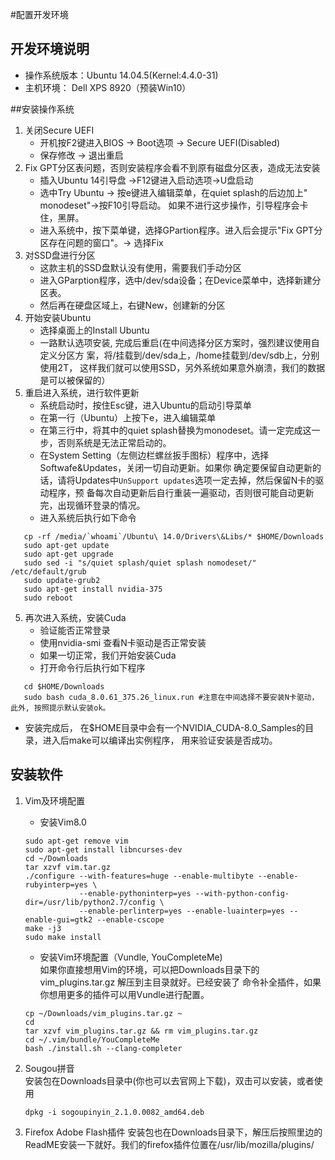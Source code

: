 #配置开发环境
## 开发环境说明
* 操作系统版本：Ubuntu 14.04.5(Kernel:4.4.0-31)
* 主机环境： Dell XPS 8920（预装Win10） 

##安装操作系统
1. 关闭Secure UEFI
   * 开机按F2键进入BIOS -> Boot选项 -> Secure UEFI(Disabled)
   * 保存修改 -> 退出重启
2. Fix GPT分区表问题，否则安装程序会看不到原有磁盘分区表，造成无法安装
   * 插入Ubuntu 14引导盘 ->F12键进入启动选项->U盘启动
   * 选中Try Ubuntu -> 按e键进入编辑菜单，在quiet splash的后边加上" monodeset"->按F10引导启动。
     如果不进行这步操作，引导程序会卡住，黑屏。 
   * 进入系统中，按下菜单键，选择GPartion程序。进入后会提示"Fix GPT分区存在问题的窗口"。-> 选择Fix
3. 对SSD盘进行分区
   * 这款主机的SSD盘默认没有使用，需要我们手动分区
   * 进入GParption程序，选中/dev/sda设备；在Device菜单中，选择新建分区表。
   * 然后再在硬盘区域上，右键New，创建新的分区
4. 开始安装Ubuntu
   * 选择桌面上的Install Ubuntu 
   * 一路默认选项安装, 完成后重启(在中间选择分区方案时，强烈建议使用自定义分区方
     案，将/挂载到/dev/sda上，/home挂载到/dev/sdb上，分别使用2T，
     这样我们就可以使用SSD，另外系统如果意外崩溃，我们的数据是可以被保留的）
5. 重启进入系统，进行软件更新 
   * 系统启动时，按住Esc键，进入Ubuntu的启动引导菜单
   * 在第一行（Ubuntu）上按下e，进入编辑菜单
   * 在第三行中，将其中的quiet splash替换为monodeset。请一定完成这一步，否则系统是无法正常启动的。
   * 在System Setting（左侧边栏螺丝扳手图标）程序中，选择Softwafe&Updates，关闭一切自动更新。如果你
     确定要保留自动更新的话，请将Updates中`UnSupport updates`选项一定去掉，然后保留N卡的驱动程序，预
     备每次自动更新后自行重装一遍驱动，否则很可能自动更新完，出现循环登录的情况。
   * 进入系统后执行如下命令
```
   cp -rf /media/`whoami`/Ubuntu\ 14.0/Drivers\&Libs/* $HOME/Downloads
   sudo apt-get update 
   sudo apt-get upgrade
   sudo sed -i "s/quiet splash/quiet splash nomodeset/" /etc/default/grub
   sudo update-grub2
   sudo apt-get install nvidia-375
   sudo reboot
```
5. 再次进入系统，安装Cuda
   * 验证能否正常登录
   * 使用nvidia-smi 查看N卡驱动是否正常安装
   * 如果一切正常，我们开始安装Cuda 
   * 打开命令行后执行如下程序
```
   cd $HOME/Downloads
   sudo bash cuda_8.0.61_375.26_linux.run #注意在中间选择不要安装N卡驱动，此外, 按照提示默认安装ok。
```
   * 安装完成后， 在$HOME目录中会有一个NVIDIA_CUDA-8.0_Samples的目录，进入后make可以编译出实例程序，
     用来验证安装是否成功。



## 安装软件
1. Vim及环境配置 
    * 安装Vim8.0  
    ```
    sudo apt-get remove vim 
    sudo apt-get install libncurses-dev
    cd ~/Downloads
    tar xzvf vim.tar.gz
    ./configure --with-features=huge --enable-multibyte --enable-rubyinterp=yes \
                --enable-pythoninterp=yes --with-python-config-dir=/usr/lib/python2.7/config \
                --enable-perlinterp=yes --enable-luainterp=yes --enable-gui=gtk2 --enable-cscope
    make -j3
    sudo make install
    ```
    * 安装Vim环境配置（Vundle, YouCompleteMe)  
    如果你直接想用Vim的环境，可以把Downloads目录下的vim_plugins.tar.gz 解压到主目录就好。已经安装了
    命令补全插件，如果你想用更多的插件可以用Vundle进行配置。
    ```
    cp ~/Downloads/vim_plugins.tar.gz ~
    cd
    tar xzvf vim_plugins.tar.gz && rm vim_plugins.tar.gz
    cd ~/.vim/bundle/YouCompleteMe   
    bash ./install.sh --clang-completer  
    ```

2. Sougou拼音  
   安装包在Downloads目录中(你也可以去官网上下载)，双击可以安装，或者使用
   ```
   dpkg -i sogoupinyin_2.1.0.0082_amd64.deb
   ```

3. Firefox Adobe Flash插件
   安装包也在Downloads目录下，解压后按照里边的ReadME安装一下就好。我们的firefox插件位置在/usr/lib/mozilla/plugins/











